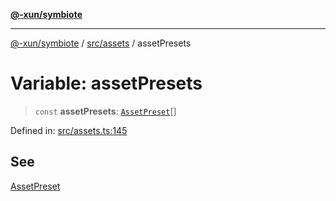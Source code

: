 [**@-xun/symbiote**](../../../README.md)

***

[@-xun/symbiote](../../../README.md) / [src/assets](../README.md) / assetPresets

# Variable: assetPresets

> `const` **assetPresets**: [`AssetPreset`](../enumerations/AssetPreset.md)[]

Defined in: [src/assets.ts:145](https://github.com/Xunnamius/symbiote/blob/29281df9337a36c0ddbf254c8452a1b8a68bf1a8/src/assets.ts#L145)

## See

[AssetPreset](../enumerations/AssetPreset.md)
